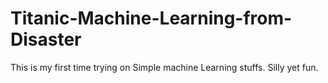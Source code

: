 # Titanic-Machine-Learning-from-Disaster
This is my first time trying on Simple machine Learning stuffs. Silly yet fun.
